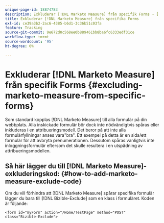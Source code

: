 ```yaml
---
unique-page-id: 18874783
description: Exkluderar [!DNL Marketo Measure] från specifik Forms - [!DNL Marketo Measure]
title: Exkluderar [!DNL Marketo Measure] från specifika Forms
exl-id: ce39a3b2-2ac6-4385-b6d1-3c36b51c03fa
feature: Tracking
source-git-commit: 9e672d0c568ee0b889461bb8ba6fc6333edf31ce
workflow-type: tm+mt
source-wordcount: '95'
ht-degree: 0%

---
```


# Exkluderar [!DNL Marketo Measure] från specifik Forms {#excluding-marketo-measure-from-specific-forms}

Som standard kopplas [!DNL Marketo Measure] till alla formulär på din webbplats. Alla inskickade formulär bör dock inte nödvändigtvis spåras eller inkluderas i en attribueringsmodell. Det beror på att inte alla formulärfyllningar anses vara&quot;bra&quot;. Ett exempel på detta är en sida/ett formulär för att avbryta prenumerationen. Dessutom spåras vanligtvis inte inloggningsformulär eftersom det skulle resultera i en utspädning av attribueringsmodellen.

## Så här lägger du till [!DNL Marketo Measure]-exkluderingskod:  {#how-to-add-marketo-measure-exclude-code}

Om du vill förhindra att [!DNL Marketo Measure] spårar specifika formulär lägger du bara till [!DNL Bizible-Exclude] som en klass i formuläret. Koden är följande:

`<form id="myForm" action="/Home/TestPage" method="POST" class="Bizible-Exclude">`
